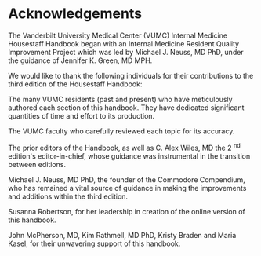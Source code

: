 # Acknowledgements

The Vanderbilt University Medical Center (VUMC) Internal Medicine
Housestaff Handbook began with an Internal Medicine Resident Quality
Improvement Project which was led by Michael J. Neuss, MD PhD, under the
guidance of Jennifer K. Green, MD MPH.

We would like to thank the following individuals for their contributions
to the third edition of the Housestaff Handbook:

The many VUMC residents (past and present) who have meticulously
authored each section of this handbook. They have dedicated significant
quantities of time and effort to its production.

The VUMC faculty who carefully reviewed each topic for its accuracy.

The prior editors of the Handbook, as well as C. Alex Wiles, MD the 2
<sup>nd</sup> edition's editor-in-chief, whose guidance was instrumental
in the transition between editions.

Michael J. Neuss, MD PhD, the founder of the Commodore Compendium, who
has remained a vital source of guidance in making the improvements and
additions within the third edition.

Susanna Robertson, for her leadership in creation of the online version
of this handbook.

John McPherson, MD, Kim Rathmell, MD PhD, Kristy Braden and Maria Kasel,
for their unwavering support of this handbook.
